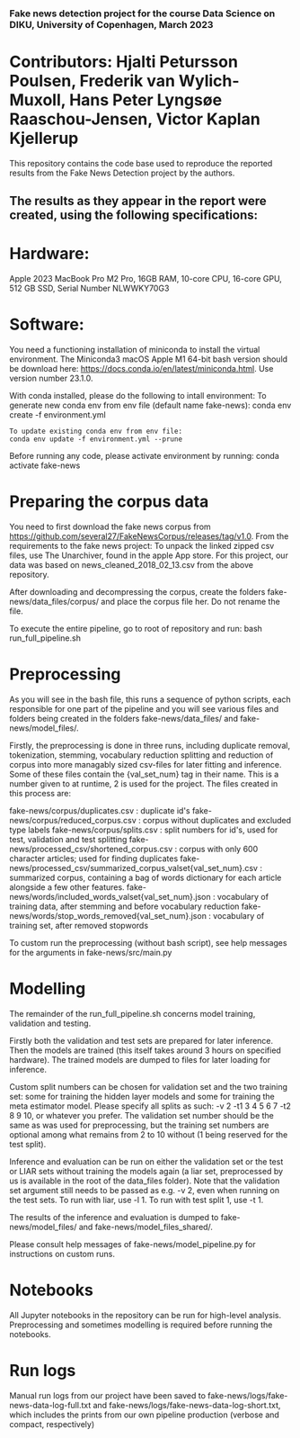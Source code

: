### Fake news detection project for the course Data Science on DIKU, University of Copenhagen, March 2023
# Contributors: Hjalti Petursson Poulsen, Frederik van Wylich-Muxoll, Hans Peter Lyngsøe Raaschou-Jensen, Victor Kaplan Kjellerup

This repository contains the code base used to reproduce the reported results from the Fake News Detection project by the authors.

## The results as they appear in the report were created, using the following specifications:
# Hardware:
Apple 2023 MacBook Pro M2 Pro, 16GB RAM, 10-core CPU, 16-core GPU, 512 GB SSD, Serial Number NLWWKY70G3
# Software:
You need a functioning installation of miniconda to install the virtual environment. The Miniconda3 macOS Apple M1 64-bit bash version should be download here: https://docs.conda.io/en/latest/miniconda.html. Use version number 23.1.0.

With conda installed, please do the following to intall environment:
    To generate new conda env from env file (default name fake-news):
    conda env create -f environment.yml

    To update existing conda env from env file:
    conda env update -f environment.yml --prune

Before running any code, please activate environment by running:
conda activate fake-news

# Preparing the corpus data
You need to first download the fake news corpus from https://github.com/several27/FakeNewsCorpus/releases/tag/v1.0. From the requirements to the fake news project: To unpack the linked zipped csv files, use The Unarchiver, found in the apple App store. For this project, our data was based on news_cleaned_2018_02_13.csv from the above repository.

After downloading and decompressing the corpus, create the folders fake-news/data_files/corpus/ and place the corpus file her. Do not rename the file.

To execute the entire pipeline, go to root of repository and run:
bash run_full_pipeline.sh

# Preprocessing
As you will see in the bash file, this runs a sequence of python scripts, each responsible for one part of the pipeline and you will see various files and folders being created in the folders fake-news/data_files/ and fake-news/model_files/.

Firstly, the preprocessing is done in three runs, including duplicate removal, tokenization, stemming, vocabulary reduction splitting and reduction of corpus into more managably sized csv-files for later fitting and inference. Some of these files contain the {val_set_num} tag in their name. This is a number given to at runtime, 2 is used for the project. The files created in this process are:

fake-news/corpus/duplicates.csv :
    duplicate id's
fake-news/corpus/reduced_corpus.csv :
    corpus without duplicates and excluded type labels
fake-news/corpus/splits.csv :
    split numbers for id's, used for test, validation and test splitting
fake-news/processed_csv/shortened_corpus.csv :
    corpus with only 600 character articles; used for finding duplicates
fake-news/processed_csv/summarized_corpus_valset{val_set_num}.csv :
    summarized corpus, containing a bag of words dictionary for each article alongside a few other features.
fake-news/words/included_words_valset{val_set_num}.json :
    vocabulary of training data, after stemming and before vocabulary reduction
fake-news/words/stop_words_removed{val_set_num}.json :
    vocabulary of training set, after removed stopwords

To custom run the preprocessing (without bash script), see help messages for the arguments in fake-news/src/main.py

# Modelling
The remainder of the run_full_pipeline.sh concerns model training, validation and testing.

Firstly both the validation and test sets are prepared for later inference. Then the models are trained (this itself takes around 3 hours on specified hardware). The trained models are dumped to files for later loading for inference.

Custom split numbers can be chosen for validation set and the two training set: some for training the hidden layer models and some for training the meta estimator model. Please specify all splits as such: -v 2 -t1 3 4 5 6 7 -t2 8 9 10, or whatever you prefer. The validation set number should be the same as was used for preprocessing, but the training set numbers are optional among what remains from 2 to 10 without (1 being reserved for the test split).

Inference and evaluation can be run on either the validation set or the test or LIAR sets without training the models again (a liar set, preprocessed by us is available in the root of the data_files folder). Note that the validation set argument still needs to be passed as e.g. -v 2, even when running on the test sets. To run with liar, use -l 1. To run with test split 1, use -t 1.

The results of the inference and evaluation is dumped to fake-news/model_files/ and fake-news/model_files_shared/.

Please consult help messages of fake-news/model_pipeline.py for instructions on custom runs.

# Notebooks
All Jupyter notebooks in the repository can be run for high-level analysis. Preprocessing and sometimes modelling is required before running the notebooks.

# Run logs
Manual run logs from our project have been saved to fake-news/logs/fake-news-data-log-full.txt and fake-news/logs/fake-news-data-log-short.txt, which includes the prints from our own pipeline production (verbose and compact, respectively)
